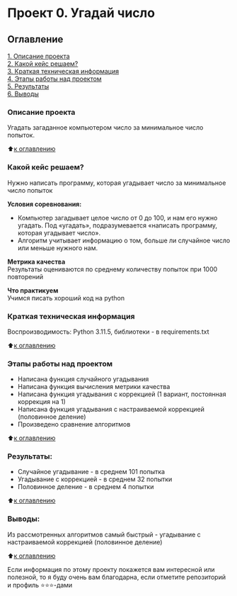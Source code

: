 # Проект 0. Угадай число

## Оглавление  
[1. Описание проекта](#Описание-проекта)  
[2. Какой кейс решаем?](#Какой-кейс-решаем)  
[3. Краткая техническая информация](#Краткая-техническая-информация)  
[4. Этапы работы над проектом](#Этапы-работы-над-проектом)  
[5. Результаты](#Результат)    
[6. Выводы](#Выводы) 


### Описание проекта    
Угадать загаданное компьютером число за минимальное число попыток.

:arrow_up:[к оглавлению](#Оглавление)


### Какой кейс решаем?    
Нужно написать программу, которая угадывает число за минимальное число попыток

**Условия соревнования:**  
- Компьютер загадывает целое число от 0 до 100, и нам его нужно угадать. Под «угадать», подразумевается «написать программу, которая угадывает число».
- Алгоритм учитывает информацию о том, больше ли случайное число или меньше нужного нам.

**Метрика качества**     
Результаты оцениваются по среднему количеству попыток при 1000 повторений

**Что практикуем**     
Учимся писать хороший код на python

### Краткая техническая информация

Воспроизводимость: Python 3.11.5, библиотеки - в requirements.txt

:arrow_up:[к оглавлению](#Оглавление)

### Этапы работы над проектом  
- Написана функция случайного угадывания
- Написана функция вычисления метрики качества
- Написана функция угадывания с коррекцией (1 вариант, постоянная коррекция на 1)
- Написана функция угадывания с настраиваемой коррекцией (половинное деление)
- Произведено сравнение алгоритмов

:arrow_up:[к оглавлению](#Оглавление)


### Результаты:  
- Случайное угадывание - в среднем 101 попытка
- Угадывание с коррекцией - в среднем 32 попытки
- Половинное деление - в среднем 4 попытки

:arrow_up:[к оглавлению](#Оглавление)


### Выводы:  
Из рассмотренных алгоритмов самый быстрый - угадывание с настраиваемой коррекцией (половинное деление)

:arrow_up:[к оглавлению](#Оглавление)


Если информация по этому проекту покажется вам интересной или полезной, то я буду очень вам благодарна, если отметите репозиторий и профиль ⭐️⭐️⭐️-дами